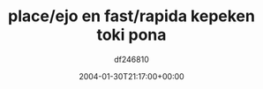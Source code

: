---
title: 'place/ejo en fast/rapida kepeken toki pona'
posts: 6
hash: 't187'
author: 'df246810'
date: 2004-01-30T21:17:00+00:00
sources:
  - http://forums.tokipona.org/viewtopic.php%3Ft=187.html
---